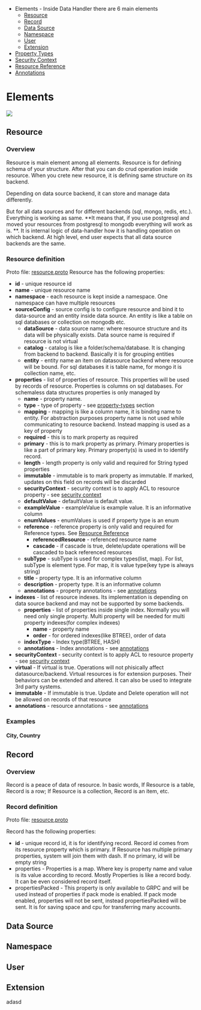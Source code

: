 * Elements - Inside Data Handler there are 6 main elements
    * [Resource](#resource)
    * [Record](#record)
    * [Data Source](#data-source)
    * [Namespace](#namespace)
    * [User](#user)
    * [Extension](#extension)
* [Property Types](#property-types)
* [Security Context](#security-context)
* [Resource Reference](#resource-reference)
* [Annotations](#annotations)

# Elements
![](/dh_elements.png)

## Resource

### Overview

Resource is main element among all elements. Resource is for defining schema of your structure. After that you can do
crud operation inside resource.
When you crete new resource, it is defining same structure on its backend.

Depending on data source backend, it can store and manage data differently.

But for all data sources and for different backends (sql, mongo, redis, etc.). Everything is working as same.
**It means that, if you use postgresql and moved your resources from postgresql to mongodb everything will work as is.
**. It is internal logic of data-handler how it is handling operation on which backend. At high level, end user expects
that all data source backends are the same.

### Resource definition

Proto file: [resource.proto](https://github.com/tislib/data-handler/blob/master/proto/model/resource.proto)
Resource has the following properties:

* **id** - unique resource id
* **name** - unique resource name
* **namespace** - each resource is kept inside a namespace. One namespace can have multiple resources
* **sourceConfig** - source config is to configure resource and bind it to data-source and an entity inside data source.
  An entity is like a table on sql databases or collection on mongodb etc.
    * **dataSource** - data source name: where resource structure and its data will be physically exists. Data source
      name is required if resource is not virtual
    * **catalog** - catalog is like a folder/schema/database. It is changing from backend to backend. Basically it is
      for grouping entities
    * **entity** - entity name an item on datasource backend where resource will be bound. For sql databases it is table
      name, for mongo it is collection name, etc.
* **properties** - list of properties of resource. This properties will be used by records of resource. Properties is
  columns on sql databases. For schemaless data structures properties is only managed by
    * **name** - property name.
    * **type** - type of property - see [property-types](#property-types) section
    * **mapping** - mapping is like a column name, it is binding name to entity. For abstraction purposes property name
      is not used while communicating to resource backend. Instead mapping is used as a key of property
    * **required** - this is to mark property as required
    * **primary** - this is to mark property as primary. Primary properties is like a part of primary key. Primary
      property(s) is used in to identify record.
    * **length** - length property is only valid and required for String typed properties
    * **immutable** - immutable is to mark property as immutable. If marked, updates on this field on records will be
      discarded
    * **securityContext** - security context is to apply ACL to resource property -
      see [security context](#security-context)
    * **defaultValue** - defaultValue is default value.
    * **exampleValue** - exampleValue is example value. It is an informative column
    * **enumValues** - enumValues is used if property type is an enum
    * **reference** - reference property is only valid and required for Reference types.
      See [Resource Reference](#resource-reference)
        * **referencedResource** - referenced resource name
        * **cascade** - if cascade is true, delete/update operations will be cascaded to back referenced resources
    * **subType** - subType is used for complex types(list, map). For list, subType is element type. For map, it is
      value type(key type is always string)
    * **title** - property type. It is an informative column
    * **description** - property type. It is an informative column
    * **annotations** - property annotations - see [annotations](#annotations)
* **indexes** - list of resource indexes. Its implementation is depending on data source backend and may not be
  supported by
  some backends.
    * **properties** - list of properties inside single index. Normally you will need only single property. Multi
      property will be needed for multi property indexes(for complex indexes)
        * **name** - property name
        * **order** - for ordered indexes(like BTREE), order of data
    * **indexType** - Index type(BTREE, HASH)
    * **annotations** - Index annotations - see [annotations](#annotations)
* **securityContext** - security context is to apply ACL to resource property -
  see [security context](#security-context)
* **virtual** - If virtual is true. Operations will not phisically affect datasource/backend. Virtual resources is for
  extension purposes. Their behaviors can be extended and altered. It can also be used to integrate 3rd party systems.
* **immutable** - If immutable is true. Update and Delete operation will not be allowed on records of that resource
* **annotations** - resource annotations - see [annotations](#annotations)

### Examples
#### City, Country

## Record

### Overview

Record is a peace of data of resource. In basic words, If Resource is a table, Record is a row; If Resource is a
collection, Record is an item, etc.

### Record definition

Proto file: [resource.proto](https://github.com/tislib/data-handler/blob/master/proto/model/record.proto)

Record has the following properties:

* **id** - unique record id, it is for identifying record. Record id comes from its resource property which is primary.
  If Resource has multiple primary properties, system will join them with dash. If no primary, id will be empty string
* properties - Properties is a map. Where key is property name and value is its value according to record. Mostly
  Properties is like a record body. It can be even considered record itself.
* propertiesPacked - This property is only available to GRPC and will be used instead of properties if pack mode is
  enabled. If pack mode enabled, properties will not be sent, instead propertiesPacked will be sent. It is for saving
  space and cpu for transferring many accounts.

## Data Source

## Namespace

## User

## Extension

adasd